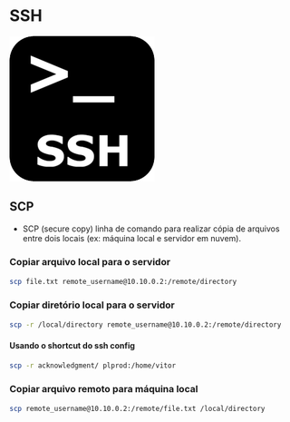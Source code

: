 # SSH

![SSH](./images/ssh-icon.png)

## SCP

- SCP (secure copy) linha de comando para realizar cópia de arquivos entre dois locais (ex: máquina local e servidor em nuvem).

### Copiar arquivo local para o servidor

```bash
scp file.txt remote_username@10.10.0.2:/remote/directory
```

### Copiar diretório local para o servidor

```bash
scp -r /local/directory remote_username@10.10.0.2:/remote/directory
```

#### Usando o shortcut do ssh config

```bash
scp -r acknowledgment/ plprod:/home/vitor
```

### Copiar arquivo remoto para máquina local

```bash
scp remote_username@10.10.0.2:/remote/file.txt /local/directory
```
